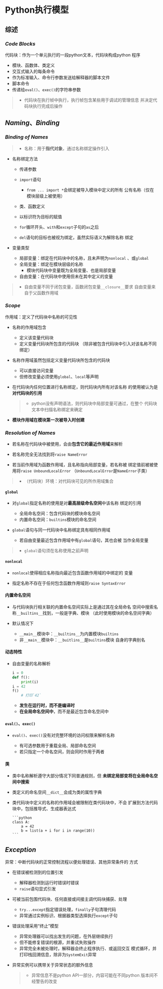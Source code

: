 #	Python执行模型

##	综述

###	*Code Blocks*

代码块：作为一个单元执行的一段python文本，代码块构成python
程序

-	模块、函数体、类定义
-	交互式输入的每条命令
-	作为标准输入、命令行参数发送给解释器的脚本文件
-	脚本命令
-	传递给`eval()`、`exec()`的字符串参数

> - 代码块在执行帧中执行，执行帧包含某些用于调试的管理信息
	并决定代码块执行完成后操作

##	*Naming*、*Binding*

###	*Binding of Names*

> - 名称：用于**指代对象**，通过名称绑定操作引入

-	名称绑定方法
	-	传递参数
	-	`import`语句
		-	`from ... import *`会绑定被导入模块中定义的所有
			公有名称（仅在模块层级上被使用）
	-	类、函数定义
	-	以标识符为目标的赋值
	-	`for`循环开头、`with`和`except`子句的`as`之后

	-	`del`语句的目标也被视为绑定，虽然实际语义为解除名称
		绑定

-	变量类型
	-	局部变量：绑定在代码块中的名称，且未声明为`nonlocal`
		、或`global`
	-	全局变量：绑定在模块层级的名称
		-	模块代码块中变量既为全局变量、也是局部变量
	-	自由变量：在代码块中使用但未在其中定义的变量

> - 自由变量不同于闭包变量，函数闭包变量`__closure__`要求
	自由变量来自于父函数作用域

###	*Scope*

作用域：定义了代码块中名称的可见性

-	名称的作用域包含
	-	定义该变量代码块
	-	定义变量代码块所包含的代码块
		（除非被包含代码块中引入对该名称不同绑定）

-	名称作用域虽然包括定义变量代码块所包含的代码块
	-	可以直接访问变量
	-	但修改变量必须使用`global`、`local`等声明

-	在代码块内任何位置进行名称绑定，则代码块内所有对该名称
	的使用被认为是**对代码块的引用**

	> - python没有声明语法，则代码块中局部变量可通过，在整个
		代码块文本中扫描名称绑定来确定

-	**模块作用域在模块第一次被导入时创建**

###	*Resolution of Names*

-	若名称在代码块中被使用，会由**包含它的最近作用域**来解析

-	若名称完全无法找到将`raise NameError`

-	若当前作用域为函数作用域，且名称指向局部变量，若名称被
	绑定值前被被使用将`raise UnboundLocalError`
	（`UnboundLocalError`是`NameError`子类）

> - （代码块）环境：对代码块可见的所作用域集合

####	`global`

-	对`global`指定名称的使用是对**最高层级命名空间**中该名称
	绑定的引用

	-	全局命名空间：包含代码块的模块命名空间
	-	内置命名空间：`builtins`模块的命名空间

-	`global`语句与同一代码块中名称绑定具有相同作用域
	-	若自由变量最近包含作用域中有`global`语句，其也会被
		当作全局变量

> - `global`语句须在名称使用之前声明

####	`nonlocal`

-	`nonlocal`使得相应名称指向最近包含函数作用域的中绑定的
	变量

-	指定名称不存在于任何包含函数作用域则`raise SyntaxError`

####	内置命名空间

-	与代码块执行相关联的内置命名空间实际上是通过其在全局命名
	空间中搜索名称`__builtins__`找到，一般是字典、模块
	（此时使用模块的命名空间字典）

-	默认情况下

	-	`__main__`模块中：`__builtins__`为内置模块`builtins`
	-	非`__main__`模块中：`__buitlins__`是`builtins`模块
		自身的字典别名

####	动态特性

-	自由变量的名称解析

	```python
	i = 0
	def f():
		print(i)
	i = 42
	f()
		# 打印`42`
	```

	-	**发生在运行时，而不是编译时**
	-	**在全局命名空间中**，而不是最近包含命名空间中

####	`eval()`、`exec()`

-	`eval()`、`exec()`没有对完整环境的访问权限来解析名称

	-	有可选参数用于重载全局、局部命名空间
	-	若只指定一个命名空间，则会同时作用于两者

####	类

-	类中名称解析遵守大部分情况下同普通规则，但
	**未绑定局部变将在全局命名空间中搜索**

-	类定义的命名空间`__dict__`会成为类的属性字典

-	类代码块中定义的名称的作用域会被限制在类代码块中，不会
	扩展到方法代码块中，包括推导式、生成器表达式

		```python
		class A:
			a = 42
			b = list(a + i for i in range(10))
		```

##	*Exception*

异常：中断代码块的正常控制流程以便处理错误、其他异常条件的
方式

-	在错误被检测到的位置引发
	-	解释器检测到运行时错误时错误
	-	`raise`语句显式引发

-	可被当前包围代码块、任何直接或间接主调代码块捕获、处理
	-	`try...except`指定错误处理，`finally`子句清理代码
	-	异常通过实例标识、根据器类型选择执行`except`子句

-	错误处理采用“终止”模型
	-	异常处理器可以找出发生的问题，在外层继续执行
	-	但不能修复错误的根源，并重试失败操作
	-	异常完全未被处理时，解释器会终止程序执行、或返回交互
		模式循环，并打印栈回溯信息，除非为`SystemExit`异常

-	异常实例可以携带关于异常状态的额外信息

	> - 异常信息不是python API一部分，内容可能在不同python
		版本间不经警告的改变

